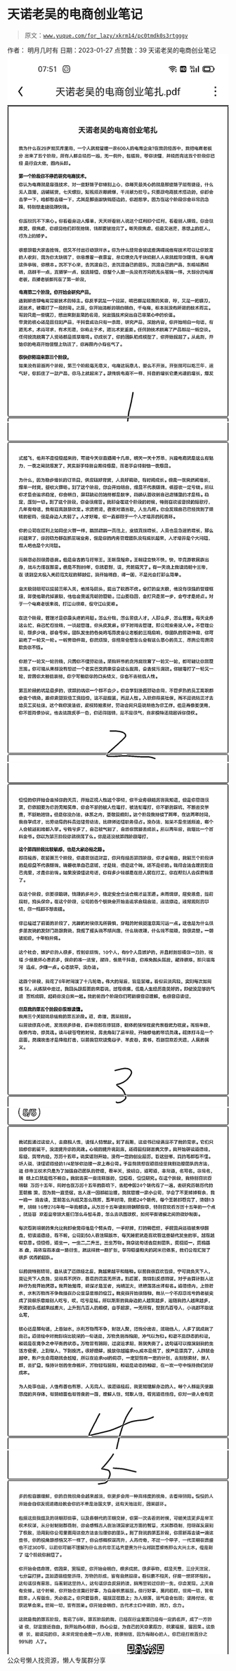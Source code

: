 # 天诺老吴的电商创业笔记

> 原文：[`www.yuque.com/for_lazy/xkrm14/pc0tmdk0s3rtgggv`](https://www.yuque.com/for_lazy/xkrm14/pc0tmdk0s3rtgggv)

<ne-p id="u05654411" data-lake-id="u05654411"><ne-text id="ub3930d95">作者： 明月几时有</ne-text></ne-p> <ne-p id="u43120511" data-lake-id="u43120511"><ne-text id="u9a4abc65">日期：2023-01-27</ne-text></ne-p> <ne-p id="u932176ca" data-lake-id="u932176ca"><ne-text id="ue56627d9">点赞数：</ne-text><ne-text id="ua0133e58" ne-bold="true">39</ne-text></ne-p> <ne-hole id="u95410d61" data-lake-id="u95410d61"><ne-card data-card-name="hr" data-card-type="block" id="TBMw2" data-event-boundary="card"><ne-p id="u8e2bbea3" data-lake-id="u8e2bbea3"><ne-text id="u5fe0ec31">天诺老吴的电商创业笔记</ne-text></ne-p> <ne-p id="u26120092" data-lake-id="u26120092"><ne-card data-card-name="image" data-card-type="inline" id="hPVc6" data-event-boundary="card">![](img/fade5830bcdbfee41e7a0de6844ee4ab.png)</ne-card></ne-p> <ne-p id="ub9f8c9d9" data-lake-id="ub9f8c9d9"><ne-card data-card-name="image" data-card-type="inline" id="Rw8fI" data-event-boundary="card">![](img/7dbd76f2843e921fea6ab8d361b9cf30.png)</ne-card></ne-p> <ne-p id="u515fe182" data-lake-id="u515fe182"><ne-card data-card-name="image" data-card-type="inline" id="SKCJg" data-event-boundary="card">![](img/9b07279676c0f8f8cf894f81f279eb81.png)</ne-card></ne-p> <ne-p id="ueee4eec7" data-lake-id="ueee4eec7"><ne-card data-card-name="image" data-card-type="inline" id="YOwFf" data-event-boundary="card">![](img/6698fc2544f2369e57edc7a4aeeb591a.png)</ne-card></ne-p> <ne-p id="u69fb999b" data-lake-id="u69fb999b"><ne-card data-card-name="image" data-card-type="inline" id="S4GxF" data-event-boundary="card">![](img/7617e7fe10fe6b8fe3f4f60129159c5c.png)</ne-card></ne-p> <ne-hole id="ufc84ab22" data-lake-id="ufc84ab22"><ne-card data-card-name="hr" data-card-type="block" id="pIFUz" data-event-boundary="card"><ne-p id="ubf0ae9f1" data-lake-id="ubf0ae9f1"><ne-text id="u8748b21f">公众号懒人找资源，懒人专属群分享</ne-text></ne-p></ne-card></ne-hole></ne-card></ne-hole>